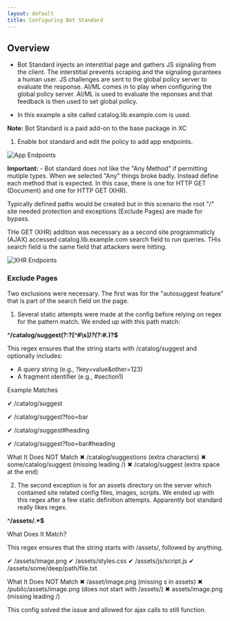 ```yaml
---
layout: default
title: Configuring Bot Standard
---
```


## Overview

* Bot Standard injects an interstitial page and gathers JS signaling from the client. The interstitial prevents scraping and the signaling gurantees a human user. JS challenges are sent to the global policy server to evaluate the response. AI/ML comes in to play when configuring the global policy server. AI/ML is used to evaluate the reponses and that feedback is then used to set global policy. 

* In this example a site called catalog.lib.example.com is used. 

**Note:** Bot Standard is a paid add-on to the base package in XC

1.  Enable bot standard and edit the policy to add app endpoints. 

  ![App Endpoints](/xc-images/app-end.png)

**Important:** - Bot standard does not like the "Any Method" if permitting mutiple types. When we selected "Any" things broke badly. 
Instead define each method that is expected. In this case, there is one for HTTP GET (Document) and one for HTTP GET (XHR). 

Typically defined paths would be created but in this scenario the root "/" site needed protection and exceptions (Exclude Pages) are made for bypass. 

THe GET (XHR) addition was necessary as a second site programmaticly (AJAX) accessed catalog.lib.example.com search field to run queries. THis search field is the same field that attackers were hitting. 

 ![XHR Endpoints](/xc-images/xhr.png)

### Exclude Pages
Two exclusions were necessary. The first was for the "autosuggest feature" that is part of the search field on the page.

1. Several static attempts were made at the config before relying on regex for the pattern match. We ended up with this path match:

**^\/catalog\/suggest(?:\?[^#\s]*)?(?:#.*)?$** 

This regex ensures that the string starts with /catalog/suggest and optionally includes:

* A query string (e.g., ?key=value&other=123)
* A fragment identifier (e.g., #section1)

Example Matches

✔ /catalog/suggest

✔ /catalog/suggest?foo=bar

✔ /catalog/suggest#heading

✔ /catalog/suggest?foo=bar#heading

What It Does NOT Match
✖ /catalog/suggestions (extra characters)
✖ some/catalog/suggest (missing leading /)
✖ /catalog/suggest (extra space at the end)

2. The second exception is for an assets directory on the server which contained site related config files, images, scripts. 
We ended up with this regex after a few static definition attempts. Apparently bot standard really likes regex. 

**^\/assets\/.*$**

What Does It Match?

This regex ensures that the string starts with /assets/, followed by anything.

✔ /assets/image.png
✔ /assets/styles.css
✔ /assets/js/script.js
✔ /assets/some/deep/path/file.txt

What It Does NOT Match
✖ /asset/image.png (missing s in assets)
✖ /public/assets/image.png (does not start with /assets/)
✖ assets/image.png (missing leading /)

This config solved the issue and allowed for ajax calls to still function. 
